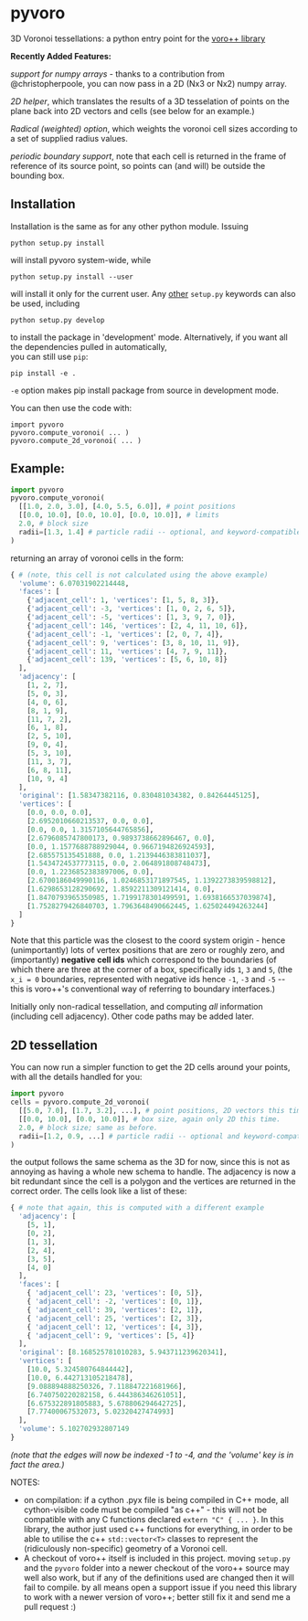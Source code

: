 pyvoro
======

3D Voronoi tessellations: a python entry point for the [voro++ library](http://math.lbl.gov/voro++/)

**Recently Added Features:**

*support for numpy arrays* - thanks to a contribution from @christopherpoole, you can now pass in
a 2D (Nx3 or Nx2) numpy array.

*2D helper*, which translates the results of a 3D tesselation of points on the plane back into
2D vectors and cells (see below for an example.)

*Radical (weighted) option*, which weights the voronoi cell sizes according to a set of supplied
radius values.

*periodic boundary support*, note that each cell is returned in the frame of reference of its source
point, so points can (and will) be outside the bounding box.

Installation
------------

Installation is the same as for any other python module. Issuing 
  
    python setup.py install
    
will install pyvoro system-wide, while 

    python setup.py install --user

will install it only for the current user. Any 
[other](https://pythonhosted.org/an_example_pypi_project/setuptools.html#using-setup-py)  `setup.py` keywords 
can also be used, including 
 
    python setup.py develop
    
to install the package in 'development' mode. Alternatively, if you want all the dependencies pulled in automatically,  
you can still use `pip`:

    pip install -e .

`-e` option makes pip install package from source in development mode. 

You can then use the code with:

    import pyvoro
    pyvoro.compute_voronoi( ... )
    pyvoro.compute_2d_voronoi( ... )

Example:
--------

```python
import pyvoro
pyvoro.compute_voronoi(
  [[1.0, 2.0, 3.0], [4.0, 5.5, 6.0]], # point positions
  [[0.0, 10.0], [0.0, 10.0], [0.0, 10.0]], # limits
  2.0, # block size
  radii=[1.3, 1.4] # particle radii -- optional, and keyword-compatible arg.
)
```

returning an array of voronoi cells in the form:

```python
{ # (note, this cell is not calculated using the above example)
  'volume': 6.07031902214448,
  'faces': [
    {'adjacent_cell': 1, 'vertices': [1, 5, 8, 3]}, 
    {'adjacent_cell': -3, 'vertices': [1, 0, 2, 6, 5]},
    {'adjacent_cell': -5, 'vertices': [1, 3, 9, 7, 0]},
    {'adjacent_cell': 146, 'vertices': [2, 4, 11, 10, 6]},
    {'adjacent_cell': -1, 'vertices': [2, 0, 7, 4]},
    {'adjacent_cell': 9, 'vertices': [3, 8, 10, 11, 9]},
    {'adjacent_cell': 11, 'vertices': [4, 7, 9, 11]},
    {'adjacent_cell': 139, 'vertices': [5, 6, 10, 8]}
  ],
  'adjacency': [
    [1, 2, 7],
    [5, 0, 3],
    [4, 0, 6],
    [8, 1, 9],
    [11, 7, 2],
    [6, 1, 8],
    [2, 5, 10],
    [9, 0, 4],
    [5, 3, 10],
    [11, 3, 7],
    [6, 8, 11],
    [10, 9, 4]
  ],
  'original': [1.58347382116, 0.830481034382, 0.84264445125],
  'vertices': [
    [0.0, 0.0, 0.0],
    [2.6952010660213537, 0.0, 0.0],
    [0.0, 0.0, 1.3157105644765856],
    [2.6796085747800173, 0.9893738662896467, 0.0],
    [0.0, 1.1577688788929044, 0.9667194826924593],
    [2.685575135451888, 0.0, 1.2139446383811037],
    [1.5434724537773115, 0.0, 2.064891808748473],
    [0.0, 1.2236852383897006, 0.0],
    [2.6700186049990116, 1.0246853171897545, 1.1392273839598812],
    [1.6298653128290692, 1.8592211309121414, 0.0],
    [1.8470793965350985, 1.7199178301499591, 1.6938166537039874],
    [1.7528279426840703, 1.7963648490662445, 1.625024494263244]
  ]
}
```

Note that this particle was the closest to the coord system origin - hence
(unimportantly) lots of vertex positions that are zero or roughly zero, and
(importantly) **negative cell ids** which correspond to the boundaries (of which
there are three at the corner of a box, specifically ids `1`, `3` and `5`, (the
`x_i = 0` boundaries, represented with negative ids hence `-1`, `-3` and `-5` --
this is voro++'s conventional way of referring to boundary interfaces.)

Initially only non-radical tessellation, and computing *all* information 
(including cell adjacency). Other code paths may be added later.

2D tessellation
---------------

You can now run a simpler function to get the 2D cells around your points, with all the details
handled for you:

```python
import pyvoro
cells = pyvoro.compute_2d_voronoi(
  [[5.0, 7.0], [1.7, 3.2], ...], # point positions, 2D vectors this time.
  [[0.0, 10.0], [0.0, 10.0]], # box size, again only 2D this time.
  2.0, # block size; same as before.
  radii=[1.2, 0.9, ...] # particle radii -- optional and keyword-compatible.
)
```

the output follows the same schema as the 3D for now, since this is not as annoying as having a 
whole new schema to handle. The adjacency is now a bit redundant since the cell is a polygon and the
vertices are returned in the correct order. The cells look like a list of these:

```python
{ # note that again, this is computed with a different example
  'adjacency': [
    [5, 1],
    [0, 2],
    [1, 3],
    [2, 4],
    [3, 5],
    [4, 0]
  ],
  'faces': [
    { 'adjacent_cell': 23, 'vertices': [0, 5]},
    { 'adjacent_cell': -2, 'vertices': [0, 1]},
    { 'adjacent_cell': 39, 'vertices': [2, 1]},
    { 'adjacent_cell': 25, 'vertices': [2, 3]},
    { 'adjacent_cell': 12, 'vertices': [4, 3]},
    { 'adjacent_cell': 9, 'vertices': [5, 4]}
  ],
  'original': [8.168525781010283, 5.943711239620341],
  'vertices': [
    [10.0, 5.324580764844442],
    [10.0, 6.442713105218478],
    [9.088894888250326, 7.118847221681966],
    [6.740750220282158, 6.444386346261051],
    [6.675322891805883, 5.678806294642725],
    [7.77400067532073, 5.02320427474993]
  ],
  'volume': 5.102702932807149
}
```

*(note that the edges will now be indexed -1 to -4, and the 'volume' key is in fact the area.)*

NOTES:
* on compilation: if a cython .pyx file is being compiled in C++ mode, all cython-visible code must be compiled "as c++" - this will not be compatible with any C functions declared `extern "C" { ... }`. In this library, the author just used c++ functions for everything, in order to be able to utilise the c++ `std::vector<T>` classes to represent the (ridiculously non-specific) geometry of a Voronoi cell.
* A checkout of voro++ itself is included in this project. moving `setup.py` and the `pyvoro` folder into a newer checkout of the voro++ source may well also work, but if any of the definitions used are changed then it will fail to compile. by all means open a support issue if you need this library to work with a newer version of voro++; better still fix it and send me a pull request :)
